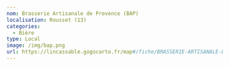 ```yaml
---
nom: Brasserie Artisanale de Provence (BAP)
localisation: Rousset (13)
categories:
  - Bière
type: Local
image: /img/bap.png
url: https://lincassable.gogocarto.fr/map#/fiche/BRASSERIE-ARTISANALE-DE-PROVENCE/1/
---
```

